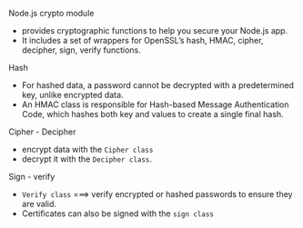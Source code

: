 Node.js crypto module 
- provides cryptographic functions to help you secure your Node.js app. 
- It includes a set of wrappers for OpenSSL’s 
    hash, HMAC, cipher, decipher, sign, verify functions.

Hash
- For hashed data, a password cannot be decrypted with a predetermined key, unlike encrypted data. 
- An HMAC class is responsible for Hash-based Message Authentication Code, 
    which hashes both key and values to create a single final hash.

Cipher - Decipher
- encrypt data with the `Cipher class` 
- decrypt it with the `Decipher class`.

Sign - verify
- `Verify class` ===> verify encrypted or hashed passwords to ensure they are valid.
- Certificates can also be signed with the `sign class`